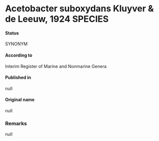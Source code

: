 # Acetobacter suboxydans Kluyver & de Leeuw, 1924 SPECIES

#### Status
SYNONYM

#### According to
Interim Register of Marine and Nonmarine Genera

#### Published in
null

#### Original name
null

### Remarks
null